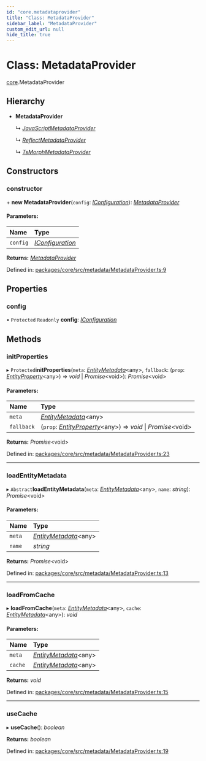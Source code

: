 ```yaml
---
id: "core.metadataprovider"
title: "Class: MetadataProvider"
sidebar_label: "MetadataProvider"
custom_edit_url: null
hide_title: true
---
```


# Class: MetadataProvider

[core](../modules/core.md).MetadataProvider

## Hierarchy

* **MetadataProvider**

  ↳ [*JavaScriptMetadataProvider*](core.javascriptmetadataprovider.md)

  ↳ [*ReflectMetadataProvider*](core.reflectmetadataprovider.md)

  ↳ [*TsMorphMetadataProvider*](reflection.tsmorphmetadataprovider.md)

## Constructors

### constructor

\+ **new MetadataProvider**(`config`: [*IConfiguration*](../interfaces/core.iconfiguration.md)): [*MetadataProvider*](core.metadataprovider.md)

#### Parameters:

Name | Type |
:------ | :------ |
`config` | [*IConfiguration*](../interfaces/core.iconfiguration.md) |

**Returns:** [*MetadataProvider*](core.metadataprovider.md)

Defined in: [packages/core/src/metadata/MetadataProvider.ts:9](https://github.com/mikro-orm/mikro-orm/blob/bcf1a0899b/packages/core/src/metadata/MetadataProvider.ts#L9)

## Properties

### config

• `Protected` `Readonly` **config**: [*IConfiguration*](../interfaces/core.iconfiguration.md)

## Methods

### initProperties

▸ `Protected`**initProperties**(`meta`: [*EntityMetadata*](core.entitymetadata.md)<any\>, `fallback`: (`prop`: [*EntityProperty*](../interfaces/core.entityproperty.md)<any\>) => *void* \| *Promise*<void\>): *Promise*<void\>

#### Parameters:

Name | Type |
:------ | :------ |
`meta` | [*EntityMetadata*](core.entitymetadata.md)<any\> |
`fallback` | (`prop`: [*EntityProperty*](../interfaces/core.entityproperty.md)<any\>) => *void* \| *Promise*<void\> |

**Returns:** *Promise*<void\>

Defined in: [packages/core/src/metadata/MetadataProvider.ts:23](https://github.com/mikro-orm/mikro-orm/blob/bcf1a0899b/packages/core/src/metadata/MetadataProvider.ts#L23)

___

### loadEntityMetadata

▸ `Abstract`**loadEntityMetadata**(`meta`: [*EntityMetadata*](core.entitymetadata.md)<any\>, `name`: *string*): *Promise*<void\>

#### Parameters:

Name | Type |
:------ | :------ |
`meta` | [*EntityMetadata*](core.entitymetadata.md)<any\> |
`name` | *string* |

**Returns:** *Promise*<void\>

Defined in: [packages/core/src/metadata/MetadataProvider.ts:13](https://github.com/mikro-orm/mikro-orm/blob/bcf1a0899b/packages/core/src/metadata/MetadataProvider.ts#L13)

___

### loadFromCache

▸ **loadFromCache**(`meta`: [*EntityMetadata*](core.entitymetadata.md)<any\>, `cache`: [*EntityMetadata*](core.entitymetadata.md)<any\>): *void*

#### Parameters:

Name | Type |
:------ | :------ |
`meta` | [*EntityMetadata*](core.entitymetadata.md)<any\> |
`cache` | [*EntityMetadata*](core.entitymetadata.md)<any\> |

**Returns:** *void*

Defined in: [packages/core/src/metadata/MetadataProvider.ts:15](https://github.com/mikro-orm/mikro-orm/blob/bcf1a0899b/packages/core/src/metadata/MetadataProvider.ts#L15)

___

### useCache

▸ **useCache**(): *boolean*

**Returns:** *boolean*

Defined in: [packages/core/src/metadata/MetadataProvider.ts:19](https://github.com/mikro-orm/mikro-orm/blob/bcf1a0899b/packages/core/src/metadata/MetadataProvider.ts#L19)

